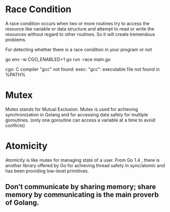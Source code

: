 # Race Condition

A race condition occurs when two or more routines try to access the resource like variable or data structure and attempt to read or write the resources without regard to other routines. So it will create tremendous problems.

For detecting whether there is a race condition in your program or not


go env -w CGO_ENABLED=1
go run -race main.go

cgo: C compiler "gcc" not found: exec: "gcc": executable file not found in %PATH%

# Mutex
Mutex stands for Mutual Exclusion. Mutex is used for achieving synchronization in Golang and for accessing data safely for multiple goroutines.
(only one goroutine can access a variable at a time to avoid conflicts)

# Atomicity

Atomicity is like mutex for managing state of a user. From Go 1.4 , there is another library offered by Go for achieving thread safety in sync/atomic and has been providing low-level primitives.

## Don’t communicate by sharing memory; share memory by communicating is the main proverb of Golang.

